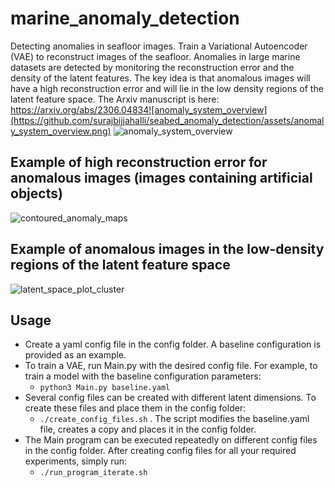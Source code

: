 
# marine_anomaly_detection
Detecting anomalies in seafloor images. Train a Variational Autoencoder (VAE) to reconstruct images of the seafloor. Anomalies in large marine datasets are detected by monitoring the reconstruction error and the density of the latent features. The key idea is that anomalous images will have a high reconstruction error and will lie in the low density regions of the latent feature space. The Arxiv manuscript is here: https://arxiv.org/abs/2306.04834![anomaly_system_overview](https://github.com/surajbijjahalli/seabed_anomaly_detection/assets/anomaly_system_overview.png)
![anomaly_system_overview](https://github.com/surajbijjahalli/seabed_anomaly_detection/assets/9429149/d6021e44-60a2-4a67-8654-9893323f530c)

## Example of high reconstruction error for anomalous images (images containing artificial objects)
![contoured_anomaly_maps](https://github.com/surajbijjahalli/seabed_anomaly_detection/assets/contoured_anomaly_maps)

## Example of anomalous images in the low-density regions of the latent feature space
![latent_space_plot_cluster](https://github.com/surajbijjahalli/seabed_anomaly_detection/assets/kde_plot_testdata)

## Usage
* Create a yaml config file in the config folder. A baseline configuration is provided as an example. 
* To train a VAE, run Main.py with the desired config file. For example, to train a model with the baseline configuration parameters:
  * `python3 Main.py baseline.yaml`
* Several config files can be created with different latent dimensions. To create these files and place them in the config folder:
  * `./create_config_files.sh` . The script modifies the baseline.yaml file, creates a copy and places it in the config folder.
* The Main program can be executed repeatedly on different config files in the config folder. After creating config files for all your required experiments, simply run:
  * `./run_program_iterate.sh` 

